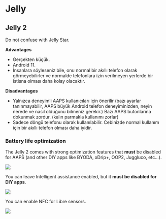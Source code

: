 # Jelly

## Jelly 2

Do not confuse with Jelly Star.

**Advantages**

* Gerçekten küçük.
* Android 11.
* İnsanlara söyleseniz bile, onu normal bir akıllı telefon olarak görmeyebilirler ve normalde telefonlara izin verilmeyen yerlerde bir istisna olması daha kolay olacaktır.

**Disadvantages**

* Yalnızca deneyimli AAPS kullanıcıları için önerilir (bazı ayarlar tanınmayabilir, AAPS büyük Android telefon deneyiminizden, neyin nerede ve nasıl olduğunu bilmeniz gerekir.) Bazı AAPS butonlarına dokunmak zordur. (kalın parmakla kullanımı zorlar)
* Sadece döngü telefonu olarak kullanılabilir. Cebinizde normal kullanım için bir akıllı telefon olması daha iyidir. 

### Battery life optimization

The Jelly 2 comes with strong optimization features that **must** be disabled for AAPS (and other DIY apps like BYODA, xDrip+, OOP2, Juggluco, etc...).

![](../images/Jelly_Settings1.png)

You can leave Intelligent assistance enabled, but it **must be disabled for DIY apps**.

![](../images/Jelly_Settings2.png)

You can enable NFC for Libre sensors.

![](../images/Jelly_Settings3.png)